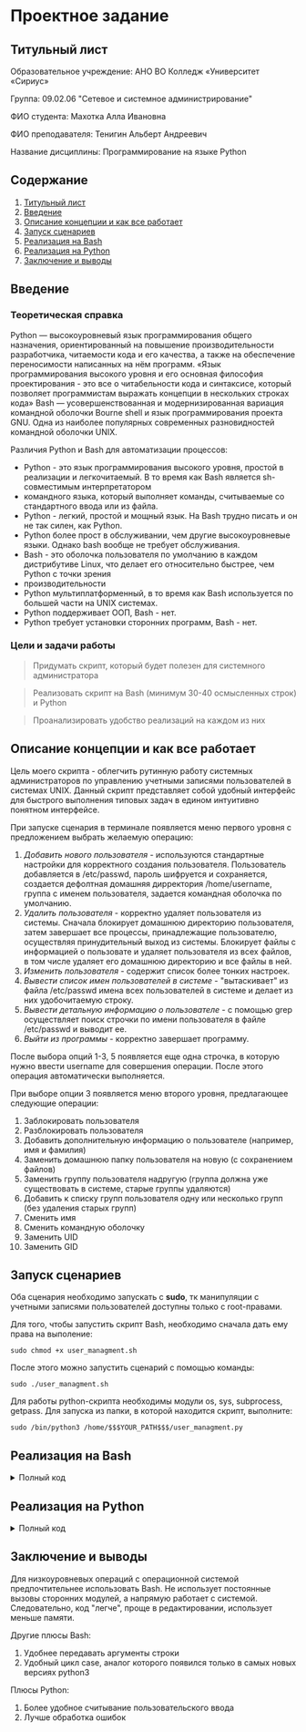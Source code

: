 # Проектное задание
## Титульный лист
<a name="титульный_лист"></a>
Образовательное учреждение: АНО ВО Колледж «Университет «Сириус»

Группа: 09.02.06 "Сетевое и системное администрирование"

ФИО студента: Махотка Алла Ивановна

ФИО преподавателя: Тенигин Альберт Андреевич

Название дисциплины: Программирование на языке Python


## Содержание

1. [Титульный лист](#титульный_лист)
2. [Введение](#введение)
3. [Описание концепции и как все работает](#концепция)
4. [Запуск сценариев](#запуск)
5. [Реализация на Bash](#bash)
6. [Реализация на Python](#python)
7. [Заключение и выводы](#выводы)


## Введение
<a name="введение"></a>

### Теоретическая справка
Python — высокоуровневый язык программирования общего назначения, ориентированный на повышение производительности разработчика, читаемости кода и его качества, 
а также на обеспечение переносимости написанных на нём программ.
«Язык программирования высокого уровня и его основная философия проектирования - это все о читабельности кода и синтаксисе, который позволяет 
программистам выражать концепции в нескольких строках кода»
Bash —  усовершенствованная и модернизированная вариация командной оболочки Bourne shell и язык программирования проекта GNU. Одна из наиболее популярных
современных разновидностей командной оболочки UNIX.

Различия Python и Bash для автоматизации процессов:

* Python - это язык программирования высокого уровня, простой в реализации и легкочитаемый. В то время как Bash является sh-совместимым интерпретатором 
* командного языка, который выполняет команды, считываемые со стандартного ввода или из файла.
* Python - легкий, простой и мощный язык. На Bash трудно писать и он не так силен, как Python.
* Python более прост в обслуживании, чем другие высокоуровневые языки. Однако bash вообще не требует обслуживания.
* Bash - это оболочка пользователя по умолчанию в каждом дистрибутиве Linux, что делает его относительно быстрее, чем Python с точки зрения 
* производительности
* Python мультиплатформенный, в то время как Bash используется по большей части на UNIX системах.
* Python поддерживает ООП, Bash - нет.
* Python требует установки сторонних программ, Bash - нет.


### Цели и задачи работы

> Придумать скрипт, который будет полезен для системного администратора

> Реализовать скрипт на Bash (минимум 30-40 осмысленных строк) и Python

> Проанализировать удобство реализаций на каждом из них


## Описание концепции и как все работает
<a name="концепция"></a>

Цель моего скрипта - облегчить рутинную работу системных администраторов по управлению учетными записями пользователей в системах UNIX.
Данный скрипт представляет собой удобный интерфейс для быстрого выполнения типовых задач в едином интуитивно понятном интерфейсе.

При запуске сценария в терминале появляется меню первого уровня с предложением выбрать желаемую операцию: 
1) *Добавить нового пользователя* - используются стандартные настройки для корректного создания пользователя. Пользователь добавляется в /etc/passwd, 
пароль шифруется и сохраняется, создается дефолтная домашняя дирректория /home/username, группа с именем пользователя, задается командная оболочка
по умолчанию.
2) *Удалить пользователя* - корректно удаляет пользователя из системы. Сначала блокирует домашнюю директорию пользователя, затем завершает
все процессы, принадлежащие пользователю, осуществляя принудительный выход из системы. Блокирует файлы с информацией о пользовате и удаляет 
пользователя из всех файлов, в том числе удаляет его домашнюю директорию и все файлы в ней.
3) *Изменить пользователя* - содержит список более тонких настроек.
4) *Вывести список имен пользователей в системе* - "вытаскивает" из файла /etc/passwd имена всех пользователей в системе и делает из них удобочитаемую строку.
5) *Вывести детальную информацию о пользователе* - с помощью grep осуществляет поиск строчки по имени пользователя в файле /etc/passwd и выводит ее.
6) *Выйти из программы* - корректно завершает программу.

После выбора опций 1-3, 5 появляется еще одна строчка, в которую нужно ввести username для совершения операции.
После этого операция автоматически выполняется.

При выборе опции 3 появляется меню второго уровня, предлагающее следующие операции: 
1) Заблокировать пользователя
2) Разблокировать пользователя
3) Добавить дополнительную информацию о пользователе (например, имя и фамилия)
4) Заменить домашнюю папку пользователя на новую (с сохранением файлов)
5) Заменить группу пользователя надругую (группа должна уже существовать в системе, старые группы удаляются)
6) Добавить к списку групп пользователя одну или несколько групп (без удаления старых групп)
7) Сменить имя
8) Сменить командную оболочку
9) Заменить UID
10) Заменить GID


## Запуск сценариев
<a name="запуск"></a>

Оба сценария необходимо запускать с **sudo**, тк манипуляции с учетными записями пользователей доступны только с root-правами.

Для того, чтобы запустить скрипт Bash, необходимо сначала дать ему права на выполение:
```
sudo chmod +x user_managment.sh
```
После этого можно запустить сценарий с помощью команды:
```
sudo ./user_managment.sh
```

Для работы python-скрипта необходимы модули os, sys, subprocess, getpass.
Для запуска из папки, в которой находится скрипт, выполните:
```
sudo /bin/python3 /home/$$$YOUR_PATH$$$/user_managment.py
```

## Реализация на Bash
<a name="bash"></a>

<details>
  <summary>Полный код</summary>
  
  ```bash
  #!/bin/bash

add_user(){
    echo "Adding new user account to $(hostname)"
    echo "Setting up account $1..."
    useradd -m -d /home/$1 -s /bin/bash $1
    passwd $1
    echo -e "\nNew user account $1 has been added.\n"
}

del_user(){
    echo "Delete user account from $(hostname)"
    echo "Blocking the account $1..."
    usermod -L $1
    echo "Log out of the $1 account ..."
    killall -9 -u $1
    echo "Deleting an account $1..."
    userdel -r $1
    echo -e "\nThe user account $1 has been deleted.\n"
}

change_user(){

    echo -e "\nWould you like to change? Write a number OR press q\n"
    echo -e "1)Block user \n2)Unblock user \n3)Add additional info \n4)Change home directory \n5)Change user's group \n6)Add a user to additional groups"
    echo -e "7)Change username \n8)Change command shell \n9)Change UID \n10)Change GID\n"
    echo -n "Your choice: "; read answ

    case $answ in
        1)  usermod -L $1
            echo "The user's account $1 has been blocked."
            ;;
        2)  usermod -U $1
            echo "The user's account $1 has been unblocked."
            ;;
        3)  echo -n "Enter a line with the information: "; read info
            usermod -c "$info" $1
            ;;
        4)  echo -n "Enter the full path to the user's new home folder: "; read hpath
            usermod -d $hpath -m $1
            grep -E "$1" /etc/passwd
            ;;
        5)  echo -n "Enter the group to which the user will be added: "; read gname
            usermod -g $gname $1
            id $1
            ;;
        6)  echo -n "Enter the groups to which the user will be added. Comma separation, without spaces: "; read gnames
            usermod -a -G $gnames $1
            id $1
            ;;
        7)  echo -n "Enter new username: "; read chname
            usermod -l $chname $1
            id $chname
            ;;
        8)  echo -n "Enter new command shell: "; read commshell
            usermod -s $commshell $1
            ;;
        9)  echo -n "Enter new UID: "; read uid
            usermod -u $uid $1
            id $1
            ;;
        10) echo -n "Enter new GID: "; read gid
            usermod -g $gid $1
            id $1
            ;;
        q) exit 0
            ;;
    esac

}

if [ "$(id -un)" != "root" ] ; then
    echo "Error: You must be root to run this command."
    exit 1
fi

while :
do
    echo -e "\nLet's start! What do you want to do? [1/2/3/4/5]\n"
    echo -e "1) Add new user account \n2) Delete user account \n3) Change user account \n4) Display a list of users \n5) Show detailed user information \n6) Exit"
    echo -n "Your choice: "; read answ
    case $answ in
        1)  echo -n "Enter user login to adding: "; read login
            add_user "$login"
            ;;
        2)  echo -n "Enter user login to delete: "; read login
            del_user "$login"
            ;;
        3)  echo -n "User account to change: " ; read login
            change_user "$login"
            ;;
        4)  echo ""; sed 's/:.*//' /etc/passwd | tr '\n' ' '; echo ""
            ;;
        5)  echo -n "Enter user login: "; read login
            echo ""; grep "$login" /etc/passwd; echo ""
            ;;
        6)  exit 0
            ;;
    esac
done
  
  ```
  
</details>


## Реализация на Python
<a name="python"></a>

<details>
  <summary>Полный код</summary>
  
  ```python
  import os
  import subprocess
  import sys
  import getpass
  
  def add_user(login):
      print("Adding new user account to %s" % os.uname()[1])
      print(f"Setting up account {login}...")

      try:
          subprocess.run(['useradd', '-m', '-d', f'/home/{login}', login])      
          subprocess.run(['passwd', login])
          print("\nNew user account ", login, "has been added.\n")
      except:
          print("\n", f"Failed to add user {login}.", "\n")                     
          sys.exit(1)

  def del_user(login):
      print("Delete user account from %s" % os.uname()[1])

      try:
          print(f"Blocking the account {login}...")
          subprocess.run(['usermod', '-L', login])
          print(f"Log out of the {login} account...")
          subprocess.run(['killall', '-9', '-u', login])
          print(f"Deleting an account {login}...")
          subprocess.run(['userdel', '-r', login])
          print("\n", f"The user account {login} has been deleted.", "\n")
      except:
          print("\n", f"Failed to delete user {login}.", "\n")
          sys.exit(1)

  def change_user(login):
      print("\nWould you like to change? Write a number OR press q\n")
      print("1) Block user \n2) Unblock user \n3) Add additional info")
      print("4) Change home directory \n5) Change user's group \n6) Add a user to additional groups")
      print("7) Change username \n8) Change command shell \n9) Change UID \n10) Change GID\n")
      answ = input("Your choice: ")



      if answ == '1':
          subprocess.run(['usermod', '-L', login])
          print(f"The user's account {login} has been blocked.")
      elif answ == '2':
          subprocess.run(['usermod', '-U', login])
          print(f"The user's account {login} has been unblocked.")
      elif answ == '3':
          tmp_var = input("Enter a line with the information: ")
          subprocess.run(['usermod', '-c', tmp_var, login])
      elif answ == '4':
          tmp_var = input("Enter the full path to the user's new home folder: ")
          subprocess.run(['usermod', '-d', tmp_var, '-m', login])
          subprocess.run(['grep', '-E', login, '/etc/passwd'])
      elif answ == '5':
          tmp_var = input("Enter the group to which the user will be added: ")
          subprocess.run(['usermod', '-g', tmp_var, login])
          subprocess.run(['id', login])
      elif answ == '6':
          tmp_var = input("Enter the groups to which the user will be added. Comma separation, without spaces: ")
          subprocess.run(['usermod', '-a', '-G', tmp_var, login])
          subprocess.run(['id', login])
      elif answ == '7':
          tmp_var = input("Enter new username: ")
          subprocess.run(['usermod', '-l', tmp_var, login])
          subprocess.run(['id', tmp_var])
      elif answ == '8':
          tmp_var = input("Enter new command shell: ")
          subprocess.run(['usermod', '-s', tmp_var, login])
      elif answ == '9':
          tmp_var = input("Enter new UID: ")
          subprocess.run(['usermod', '-u', tmp_var, login])
      elif answ == '10':
          tmp_var = input("Enter new GID: ")
          subprocess.run(['passwd', '-g', tmp_var, login])
      elif answ == 'q':
          sys.exit(0)

  usr = getpass.getuser()
  if usr != 'root':
      print("Error: You must be root to run this command.")
      sys.exit(1)

  while True:
      print("\nLet's start! What do you want to do? [1/2/3/4/5]\n")
      print("1) Add new user account \n2) Delete user account \n3) Change user account \n4) Display a list of users \n5) Show detailed user information \n6) Exit\n")
      answ = input('Your choice: ')
      if answ == '1':
          tmp_var = input("Enter user login to adding: ")
          add_user(tmp_var)
      elif answ == '2':
          tmp_var = input("Enter user login to delete: ")
          del_user(tmp_var)
      elif answ == '3':
          tmp_var = input("User account to change: ")
          change_user(tmp_var)
      elif answ == '4':
          os.system("echo ''; sed 's/:.*//' /etc/passwd | tr '\n' ' '; echo ''")
      elif answ == '5':
          tmp_var = input("Enter user login: ")
          subprocess.run(['grep', tmp_var, '/etc/passwd'])
      elif answ == '6':
          break
  
  ```
  
</details>


## Заключение и выводы
<a name="выводы"></a>

Для низкоуровневых операций с операционной системой предпочтительнее использовать Bash. Не использует постоянные вызовы сторонних модулей, а напрямую 
работает с системой. Следовательно, код "легче", проще в редактировании, использует меньше памяти.

Другие плюсы Bash:

1) Удобнее передавать аргументы строки
2) Удобный цикл case, аналог которого появился только в самых новых версиях python3

Плюсы Python:
1) Более удобное считывание пользовательского ввода
2) Лучше обработка ошибок
